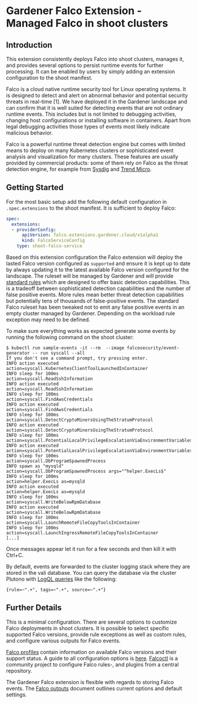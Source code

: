 # Gardener Falco Extension - Managed Falco in shoot clusters

## Introduction

This extension consistently deploys Falco into shoot clusters, manages it, and 
provides several options to persist runtime events for further processing.
It can be enabled by users by simply adding an extension configuration to the 
shoot manifest. 

Falco is a cloud native runtime security tool for Linux operating systems. It
is designed to detect and alert on abnormal behavior and potential security 
threats in real-time [1]. We have deployed it in the Gardener landscape and
can confirm that it is well suited for detecting events that are not ordinary
runtime events. This includes but is not limited to debugging activities,
changing host configurations or installing software in containers. Apart from
legal debugging activities those types of events most likely indicate malicious
behavior.

Falco is a powerful runtime threat detection engine but comes with limited
means to deploy on many Kubernetes clusters or sophisticated event analysis
and visualization for many clusters. These features are usually provided by
commercial products: some of them rely on Falco as the threat detection
engine, for example from [Sysdig](https://sysdig.com/products/platform/) and
[Trend Micro](https://www.trendmicro.com/en_us/business/products/one-platform.html).

## Getting Started

For the most basic setup add the following default configuration in `.spec.extensions`
to the shoot manifest. It is sufficient to deploy Falco:

```yaml
spec:
  extensions:
  - providerConfig:
      apiVersion: falco.extensions.gardener.cloud/v1alpha1
      kind: FalcoServiceConfig
    type: shoot-falco-service
```

Based on this extension configuration the Falco extension will deploy the 
lasted Falco version configured as `supported` and ensure it is kept
up to date by always updating it to the latest available Falco version configured 
for the landscape. The ruleset will be managed by Gardener and will provide
[standard rules](https://github.com/falcosecurity/rules/blob/main/rules/falco_rules.yaml)
which are designed to offer basic detection capabilities.
This is a tradeoff between sophisticated detection capabilities and the
number of false positive events. More rules mean
better threat detection capabilities but potentially tens of thousands of
false-positive events. The standard Falco ruleset has been tweaked not to emit 
any false positive events in an empty cluster managed by Gardener. Depending on 
the workload rule exception may need to be defined. 

To make sure everything works as expected generate some events by
running the following command on the shoot cluster:

```
$ kubectl run sample-events -it --rm  --image falcosecurity/event-generator -- run syscall --all
If you don't see a command prompt, try pressing enter.
INFO action executed                               action=syscall.KubernetesClientToolLaunchedInContainer
INFO sleep for 100ms                               action=syscall.ReadSshInformation
INFO action executed                               action=syscall.ReadSshInformation
INFO sleep for 100ms                               action=syscall.FindAwsCredentials
INFO action executed                               action=syscall.FindAwsCredentials
INFO sleep for 100ms                               action=syscall.DetectCryptoMinersUsingTheStratumProtocol
INFO action executed                               action=syscall.DetectCryptoMinersUsingTheStratumProtocol
INFO sleep for 100ms                               action=syscall.PotentialLocalPrivilegeEscalationViaEnvironmentVariablesMisuse
INFO action executed                               action=syscall.PotentialLocalPrivilegeEscalationViaEnvironmentVariablesMisuse
INFO sleep for 100ms                               action=syscall.DbProgramSpawnedProcess
INFO spawn as "mysqld"                             action=syscall.DbProgramSpawnedProcess args="^helper.ExecLs$"
INFO sleep for 100ms                               action=helper.ExecLs as=mysqld
INFO action executed                               action=helper.ExecLs as=mysqld
INFO sleep for 100ms                               action=syscall.WriteBelowRpmDatabase
INFO action executed                               action=syscall.WriteBelowRpmDatabase
INFO sleep for 100ms                               action=syscall.LaunchRemoteFileCopyToolsInContainer
INFO sleep for 100ms                               action=syscall.LaunchIngressRemoteFileCopyToolsInContainer
[...]
```

Once messages appear let it run for a few seconds and then kill it with Ctrl+C.

By default, events are forwarded to the cluster logging stack where they are 
stored in the vali database. You can query the database via the cluster Plutono
with [LogQL queries](https://grafana.com/docs/loki/latest/query/) like the
following:

```
{rule=~".+", tags=~".+", source=~".+"}
```

## Further Details

This is a minimal configuration. There are several options to customize 
Falco deployments in shoot clusters. It is possible to select specific 
supported Falco versions, provide rule exceptions as well as custom rules, and 
configure various outputs for Falco events.

[Falco profiles](falco-profile.md) contain information on available Falco 
versions and their support status. A guide to all configuration options 
is [here](falco-configuration.md). [Falcoctl](falcoctl-configuration.md) is a
community project to configure Falco rules-, and plugins from a central repository.

The Gardener Falco extension is flexible with regards to storing Falco events.
The [Falco outputs](falco-outputs.md) document outlines current options and
default settings.